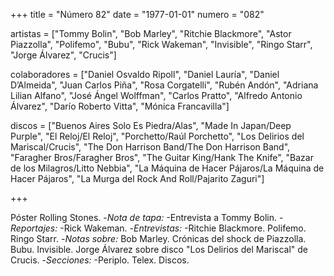 +++
title = "Número 82"
date = "1977-01-01"
numero = "082"

artistas = ["Tommy Bolin", "Bob Marley", "Ritchie Blackmore", "Astor Piazzolla", "Polifemo", "Bubu", "Rick Wakeman", "Invisible", "Ringo Starr", "Jorge Álvarez", "Crucis"] 

colaboradores = ["Daniel Osvaldo Ripoll", "Daniel Lauría", "Daniel D’Almeida", "Juan Carlos Piña", "Rosa Corgatelli", "Rubén Andón", "Adriana Lilian Alfano", "José Ángel Wolffman", "Carlos Pratto", "Alfredo Antonio Álvarez", "Darío Roberto Vitta", "Mónica Francavilla"]

discos = ["Buenos Aires Solo Es Piedra/Alas", "Made In Japan/Deep Purple", "El Reloj/El Reloj", "Porchetto/Raúl Porchetto", "Los Delirios del Mariscal/Crucis", "The Don Harrison Band/The Don Harrison Band", "Faragher Bros/Faragher Bros", "The Guitar King/Hank The Knife", "Bazar de los Milagros/Litto Nebbia", "La Máquina de Hacer Pájaros/La Máquina de Hacer Pájaros", "La Murga del Rock And Roll/Pajarito Zaguri"]

+++

Póster Rolling Stones. 
-*Nota de tapa:*
 -Entrevista a Tommy Bolin.
-*Reportajes:*
 -Rick Wakeman.
-*Entrevistas:*
 -Ritchie Blackmore. Polifemo. Ringo Starr.
-*Notas sobre:*
Bob Marley. 
Crónicas del shock de Piazzolla. 
Bubu. 
Invisible.
Jorge Álvarez sobre disco "Los Delirios del Mariscal" de Crucis. 
-*Secciones:*
 -Periplo. Telex. Discos.
